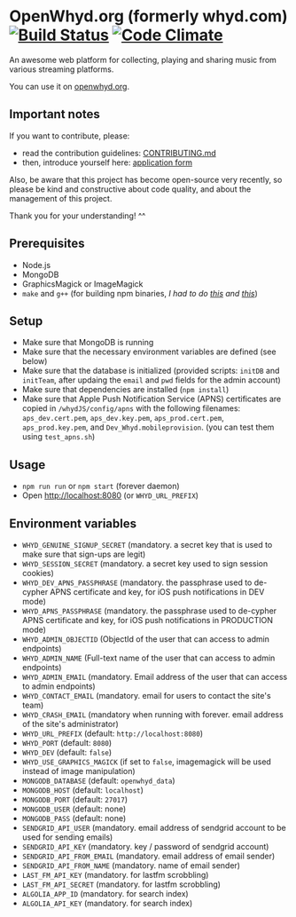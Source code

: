 # OpenWhyd.org (formerly whyd.com) [![Build Status](https://travis-ci.org/openwhyd/openwhyd.svg?branch=master)](https://travis-ci.org/openwhyd/openwhyd) [![Code Climate](https://codeclimate.com/github/openwhyd/openwhyd/badges/gpa.svg)](https://codeclimate.com/github/openwhyd/openwhyd)


An awesome web platform for collecting, playing and sharing music from various streaming platforms.

You can use it on [openwhyd.org](https://openwhyd.org).

## Important notes

If you want to contribute, please:

- read the contribution guidelines: [CONTRIBUTING.md](https://github.com/openwhyd/openwhyd/blob/master/CONTRIBUTING.md)
- then, introduce yourself here: [application form](https://openwhyd.typeform.com/to/cEur7Q)

Also, be aware that this project has become open-source very recently, so please be kind and constructive about code quality, and about the management of this project.

Thank you for your understanding! ^^

## Prerequisites
* Node.js
* MongoDB
* GraphicsMagick or ImageMagick
* `make` and `g++` (for building npm binaries, *I had to do [this](https://github.com/fedwiki/wiki/issues/46) and [this](https://www.digitalocean.com/community/questions/node-gyp-rebuild-fails-on-install)*)

## Setup
* Make sure that MongoDB is running
* Make sure that the necessary environment variables are defined (see below)
* Make sure that the database is initialized (provided scripts: `initDB` and  `initTeam`, after updaing the `email` and `pwd` fields for the admin account)
* Make sure that dependencies are installed (`npm install`)
* Make sure that Apple Push Notification Service (APNS) certificates are copied in `/whydJS/config/apns` with the following filenames: `aps_dev.cert.pem`, `aps_dev.key.pem`, `aps_prod.cert.pem`, `aps_prod.key.pem`, and `Dev_Whyd.mobileprovision`. (you can test them using `test_apns.sh`)

## Usage
* `npm run run` or `npm start` (forever daemon)
* Open [http://localhost:8080](http://localhost:8080) (or `WHYD_URL_PREFIX`)

## Environment variables
* `WHYD_GENUINE_SIGNUP_SECRET` (mandatory. a secret key that is used to make sure that sign-ups are legit)
* `WHYD_SESSION_SECRET` (mandatory. a secret key used to sign session cookies)
* `WHYD_DEV_APNS_PASSPHRASE` (mandatory. the passphrase used to de-cypher APNS certificate and key, for iOS push notifications in DEV mode)
* `WHYD_APNS_PASSPHRASE` (mandatory. the passphrase used to de-cypher APNS certificate and key, for iOS push notifications in PRODUCTION mode)
* `WHYD_ADMIN_OBJECTID` (ObjectId of the user that can access to admin endpoints)
* `WHYD_ADMIN_NAME` (Full-text name of the user that can access to admin endpoints)
* `WHYD_ADMIN_EMAIL` (mandatory. Email address of the user that can access to admin endpoints)
* `WHYD_CONTACT_EMAIL` (mandatory. email for users to contact the site's team)
* `WHYD_CRASH_EMAIL` (mandatory when running with forever. email address of the site's administrator)
* `WHYD_URL_PREFIX` (default: `http://localhost:8080`)
* `WHYD_PORT` (default: `8080`)
* `WHYD_DEV` (default: `false`)
* `WHYD_USE_GRAPHICS_MAGICK` (if set to `false`, imagemagick will be used instead of image manipulation)
* `MONGODB_DATABASE` (default: `openwhyd_data`)
* `MONGODB_HOST` (default: `localhost`)
* `MONGODB_PORT` (default: `27017`)
* `MONGODB_USER` (default: none)
* `MONGODB_PASS` (default: none)
* `SENDGRID_API_USER` (mandatory. email address of sendgrid account to be used for sending emails)
* `SENDGRID_API_KEY` (mandatory. key / password of sendgrid account)
* `SENDGRID_API_FROM_EMAIL` (mandatory. email address of email sender)
* `SENDGRID_API_FROM_NAME` (mandatory. name of email sender)
* `LAST_FM_API_KEY` (mandatory. for lastfm scrobbling)
* `LAST_FM_API_SECRET` (mandatory. for lastfm scrobbling)
* `ALGOLIA_APP_ID` (mandatory. for search index)
* `ALGOLIA_API_KEY` (mandatory. for search index)
